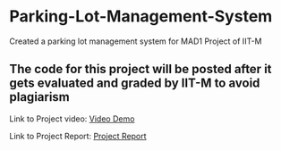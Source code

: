 # Parking-Lot-Management-System
Created a parking lot management system for MAD1 Project of IIT-M 

The code for this project will be posted after it gets evaluated and graded by IIT-M to avoid plagiarism
---  
Link to Project video: [Video Demo](https://drive.google.com/file/d/1HagijjnlAaGmR6KrDoTCJrJKpzgqW9Cn/view?usp=sharing)

Link to Project Report: [Project Report](https://drive.google.com/file/d/1HmOMmel6jwT3-2o7EEKF56Tu2Zsv2W9t/view?usp=sharing)
